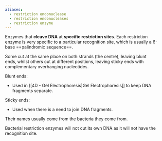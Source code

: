 ```yaml
---
aliases:
  - restriction endonuclease
  - restriction endonucleases
  - restriction enzyme
---
```


Enzymes that **cleave DNA** at **specific restriction sites**. Each restriction enzyme is very specific to a particular recognition site, which is usually a 6-base ==palindromic sequence==.

Some cut at the same place on both strands (the centre), leaving blunt ends, whilst others cut at different positions, leaving sticky ends with complementary overhanging nucleotides.

Blunt ends:
- Used in [[4D - Gel Electrophoresis|Gel Electrophoresis]] to keep DNA fragments separate.

Sticky ends:
- Used when there is a need to join DNA fragments.

Their names usually come from the bacteria they come from.

Bacterial restriction enzymes will not cut its own DNA as it will not have the recognition site.
